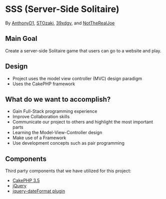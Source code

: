 # SSS (Server-Side Solitaire)
By [AnthonyD1](https://github.com/AnthonyD1),
[STOzaki](https://github.com/STOzaki),
[39xdgy](https://github.com/39xdgy), and
[NotTheRealJoe](https://github.com/nottherealjoe)
## Main Goal
Create a server-side Solitaire game that users can go to a website and play.

## Design
 - Project uses the model view controller (MVC) design paradigm
 - Uses the CakePHP framework
 
## What do we want to accomplish?
 - Gain Full-Stack programming experience
 - Improve Collaboration skills
 - Communicate our project to others and highlight the most important parts
 - Learning the Model-View-Controller design
 - Make use of a Framework
 - Use development concepts such as pair programming

## Components
Third party components that we have utilized for this project:
 - [CakePHP 3.5](https://cakephp.org/)
 - [jQuery](https://jquery.com/)
 - [jquery-dateFormat plugin](https://github.com/phstc/jquery-dateFormat)
